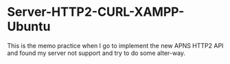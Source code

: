 # Server-HTTP2-CURL-XAMPP-Ubuntu
This is the memo practice when I go to implement the new APNS HTTP2 API and found my server not support and try to do some alter-way.
